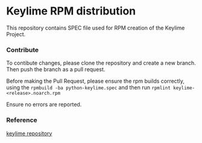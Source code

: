 # Keylime RPM distribution

This repository contains SPEC file used for RPM creation of the Keylime Project.

### Contribute

To contibute changes, please clone the repository and create a new branch. Then
push the branch as a pull request.

Before making the Pull Request, please ensure the rpm builds correctly, using the
`rpmbuild -ba python-keylime.spec` and then run `rpmlint keylime-<release>.noarch.rpm`

Ensure no errors are reported.

### Reference

[keylime repository](https://github.com/mit-ll/python-keylime)
